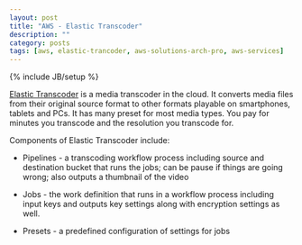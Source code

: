 ```yaml
---
layout: post
title: "AWS - Elastic Transcoder"
description: ""
category: posts
tags: [aws, elastic-trancoder, aws-solutions-arch-pro, aws-services]
---
```

{% include JB/setup %}

[Elastic Transcoder](https://aws.amazon.com/elastictranscoder/) is a media transcoder in the cloud. It converts media files from their original source format to other formats playable on smartphones, tablets and PCs. It has many preset for most media types. You pay for minutes you transcode and the resolution you transcode for.

Components of Elastic Transcoder include:

- Pipelines - a transcoding workflow process including source and destination bucket that runs the jobs; can be pause if things are going wrong; also outputs a thumbnail of the video

- Jobs - the work definition that runs in a workflow process including input keys and outputs key settings along with encryption settings as well.

- Presets - a predefined configuration of settings for jobs